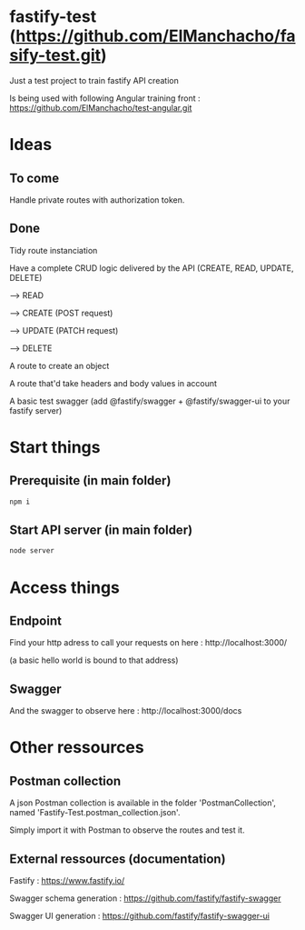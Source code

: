 # fastify-test (https://github.com/ElManchacho/fasify-test.git)

Just a test project to train fastify API creation

Is being used with following Angular training front : https://github.com/ElManchacho/test-angular.git

# Ideas

## To come

Handle private routes with authorization token.

## Done

Tidy route instanciation

Have a complete CRUD logic delivered by the API (CREATE, READ, UPDATE, DELETE)

--> READ

--> CREATE (POST request)

--> UPDATE (PATCH request)

--> DELETE

A route to create an object

A route that'd take headers and body values in account

A basic test swagger (add @fastify/swagger + @fastify/swagger-ui to your fastify server)

# Start things

## Prerequisite (in main folder)

```bash
npm i
```


## Start API server (in main folder)

```bash
node server
```


# Access things

## Endpoint

Find your http adress to call your requests on here : http://localhost:3000/

(a basic hello world is bound to that address)

## Swagger

And the swagger to observe here : http://localhost:3000/docs

# Other ressources

## Postman collection

A json Postman collection is available in the folder 'PostmanCollection', named 'Fastify-Test.postman_collection.json'.

Simply import it with Postman to observe the routes and test it.

## External ressources (documentation)

Fastify : https://www.fastify.io/

Swagger schema generation : https://github.com/fastify/fastify-swagger

Swagger UI generation : https://github.com/fastify/fastify-swagger-ui
